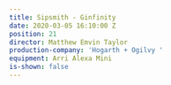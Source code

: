 ```yaml
---
title: Sipsmith - Ginfinity
date: 2020-03-05 16:10:00 Z
position: 21
director: Matthew Emvin Taylor
production-company: 'Hogarth + Ogilvy '
equipment: Arri Alexa Mini
is-shown: false
---
```


